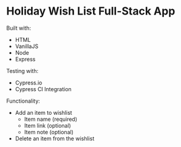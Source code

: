 # Holiday Wish List Full-Stack App

Built with:
- HTML
- VanillaJS
- Node
- Express

Testing with:
- Cypress.io
- Cypress CI Integration

Functionality:
- Add an item to wishlist
  - Item name (required)
  - Item link (optional)
  - Item note (optional)
- Delete an item from the wishlist